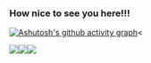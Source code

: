 ### How nice to see you here!!!

<span>[![Ashutosh's github activity graph](https://github-readme-activity-graph.vercel.app/graph?username=WilliamDias11&bg_color=000000&color=ffffff&line=3d44ff&point=bb29ff&area=true&hide_border=true)](https://github.com/ashutosh00710/github-readme-activity-graph)<

<span><img src="https://img.shields.io/badge/JavaScript-323330?style=for-the-badge&logo=javascript&logoColor=F7DF1E"><img src="https://img.shields.io/badge/HTML5-E34F26?style=for-the-badge&logo=html5&logoColor=white"><img src="https://img.shields.io/badge/CSS3-1572B6?style=for-the-badge&logo=css3&logoColor=white"></span>
